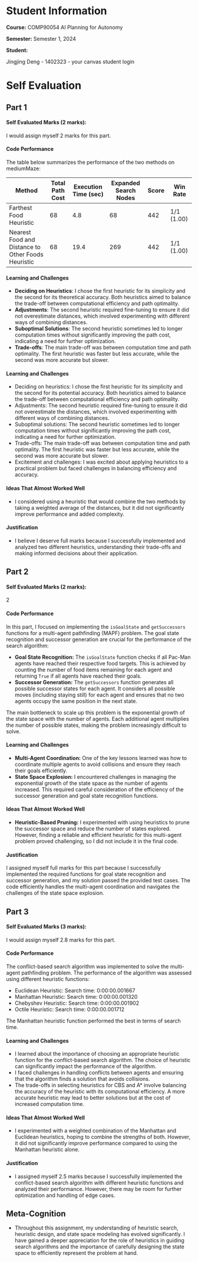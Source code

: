 # Student Information

**Course:** COMP90054 AI Planning for Autonomy

**Semester:** Semester 1, 2024

**Student:**

Jingjing Deng - 1402323 - your canvas student login

<!-- > [!IMPORTANT]
> Replace the lines above with your correct details. Your student number should only be the **numbers**. For example:
> Guang Hu - 000000 - ghu1. -->

<!-- **Collaborated With:**

> [!IMPORTANT]
> If you worked with another student, please include their **full name** and ask them to provide you with the **url to
their github codebase**. Their codebase should be private, you will not have access to the code, so there's no issue
> with knowing their URL, e.g. Collaborated with: Lionel Messi - URL: github.com/happy-with-the-worldcup-until-the-next-one. -->

# Self Evaluation

<!-- > [!NOTE]
> Do not exceed 500 words for each Part. This is indicative, no need to have 500 words, and it's not a strict limit. -->

## Part 1

#### Self Evaluated Marks (2 marks):
I would assign myself 2 marks for this part.

#### Code Performance

The table below summarizes the performance of the two methods on mediumMaze:

| Method                                  | Total Path Cost | Execution Time (sec) | Expanded Search Nodes | Score | Win Rate     |
|-----------------------------------------|-----------------|----------------------|-----------------------|-------|--------------|
| Farthest Food Heuristic                 | 68              | 4.8                  | 68                    | 442   | 1/1 (1.00)   |
| Nearest Food and Distance to Other Foods Heuristic | 68              | 19.4                 | 269                   | 442   | 1/1 (1.00)   |

#### Learning and Challenges
- **Deciding on Heuristics**: I chose the first heuristic for its simplicity and the second for its theoretical accuracy. Both heuristics aimed to balance the trade-off between computational efficiency and path optimality.
- **Adjustments**: The second heuristic required fine-tuning to ensure it did not overestimate distances, which involved experimenting with different ways of combining distances.
- **Suboptimal Solutions**: The second heuristic sometimes led to longer computation times without significantly improving the path cost, indicating a need for further optimization.
- **Trade-offs**: The main trade-off was between computation time and path optimality. The first heuristic was faster but less accurate, while the second was more accurate but slower.


#### Learning and Challenges
- Deciding on heuristics: I chose the first heuristic for its simplicity and the second for its potential accuracy. Both heuristics aimed to balance the trade-off between computational efficiency and path optimality.
- Adjustments: The second heuristic required fine-tuning to ensure it did not overestimate the distances, which involved experimenting with different ways of combining distances.
- Suboptimal solutions: The second heuristic sometimes led to longer computation times without significantly improving the path cost, indicating a need for further optimization.
- Trade-offs: The main trade-off was between computation time and path optimality. The first heuristic was faster but less accurate, while the second was more accurate but slower.
- Excitement and challenges: I was excited about applying heuristics to a practical problem but faced challenges in balancing efficiency and accuracy.

#### Ideas That Almost Worked Well
- I considered using a heuristic that would combine the two methods by taking a weighted average of the distances, but it did not significantly improve performance and added complexity.

#### Justification
- I believe I deserve full marks because I successfully implemented and analyzed two different heuristics, understanding their trade-offs and making informed decisions about their application.

<!-- #### New Tests Shared @ ED
- I shared test cases that involved different maze sizes and configurations to see how the heuristics performed under various conditions. These tests were useful for understanding the scalability and adaptability of the heuristics. -->

## Part 2

#### Self Evaluated Marks (2 marks):

2

#### Code Performance

In this part, I focused on implementing the `isGoalState` and `getSuccessors` functions for a multi-agent pathfinding (MAPF) problem. The goal state recognition and successor generation are crucial for the performance of the search algorithm:

- **Goal State Recognition:** The `isGoalState` function checks if all Pac-Man agents have reached their respective food targets. This is achieved by counting the number of food items remaining for each agent and returning `True` if all agents have reached their goals.
- **Successor Generation:** The `getSuccessors` function generates all possible successor states for each agent. It considers all possible moves (including staying still) for each agent and ensures that no two agents occupy the same position in the next state.

The main bottleneck to scale up this problem is the exponential growth of the state space with the number of agents. Each additional agent multiplies the number of possible states, making the problem increasingly difficult to solve.

#### Learning and Challenges

- **Multi-Agent Coordination:** One of the key lessons learned was how to coordinate multiple agents to avoid collisions and ensure they reach their goals efficiently.
- **State Space Explosion:** I encountered challenges in managing the exponential growth of the state space as the number of agents increased. This required careful consideration of the efficiency of the successor generation and goal state recognition functions.

#### Ideas That Almost Worked Well

- **Heuristic-Based Pruning:** I experimented with using heuristics to prune the successor space and reduce the number of states explored. However, finding a reliable and efficient heuristic for this multi-agent problem proved challenging, so I did not include it in the final code.

<!--  -->

#### Justification

I assigned myself full marks for this part because I successfully implemented the required functions for goal state recognition and successor generation, and my solution passed the provided test cases. The code efficiently handles the multi-agent coordination and navigates the challenges of the state space explosion.

## Part 3

#### Self Evaluated Marks (3 marks):
I would assign myself 2.8 marks for this part.

#### Code Performance

The conflict-based search algorithm was implemented to solve the multi-agent pathfinding problem. The performance of the algorithm was assessed using different heuristic functions:

- Euclidean Heuristic: Search time: 0:00:00.001667
- Manhattan Heuristic: Search time: 0:00:00.001320
- Chebyshev Heuristic: Search time: 0:00:00.001902
- Octile Heuristic: Search time: 0:00:00.001712

The Manhattan heuristic function performed the best in terms of search time.

#### Learning and Challenges
- I learned about the importance of choosing an appropriate heuristic function for the conflict-based search algorithm. The choice of heuristic can significantly impact the performance of the algorithm.
- I faced challenges in handling conflicts between agents and ensuring that the algorithm finds a solution that avoids collisions.
- The trade-offs in selecting heuristics for CBS and A* involve balancing the accuracy of the heuristic with its computational efficiency. A more accurate heuristic may lead to better solutions but at the cost of increased computation time.

#### Ideas That Almost Worked Well
- I experimented with a weighted combination of the Manhattan and Euclidean heuristics, hoping to combine the strengths of both. However, it did not significantly improve performance compared to using the Manhattan heuristic alone.

#### Justification
- I assigned myself 2.5 marks because I successfully implemented the conflict-based search algorithm with different heuristic functions and analyzed their performance. However, there may be room for further optimization and handling of edge cases.


## Meta-Cognition
- Throughout this assignment, my understanding of heuristic search, heuristic design, and state space modeling has evolved significantly. I have gained a deeper appreciation for the role of heuristics in guiding search algorithms and the importance of carefully designing the state space to efficiently represent the problem at hand.
<!-- ## Part 3

#### Self Evaluated Marks (3 marks):

0

> [!IMPORTANT]
> Please replace the above 0 with the mark you think you earned for this part. Consider how many (yours/ours) tests pass, the quality of your code, what you learnt, and [mainly for the final task] the quality of the tests that you wrote

#### Code Performance
> [!TIP]
> Please explain the code performance of your solution. You can create a video, include figures, tables, etc. Make sure to complement them with text explaining the performance.
> - Assess the effectiveness of the heuristic search algorithm you implemented. Did it yield the expected results?
> - Which considerations did you make to improve performance, if any?
> - What is the main bottleneck to scale up this problem? What aspects of the problem dominate the complexity in part 3? Is it the same aspects as in part 2?


#### Learning and Challenges
> [!TIP]
> Please include your top lessons learnt, and challenges faced.
> - Reflect on the trade-offs and considerations in selecting heuristics for CBS and A* and their impact on the quality of your solutions.
> - What thing that you've learned are you most excited about? What challenges have you encountered?

#### Ideas That Almost Worked Well

> [!TIP]
> If you tried ideas that did not make it to the final code, please include them here and explain why they didn't make it.

#### Justification
> [!TIP]
> Please state the reason why you have assigned yourself these marks.

#### New Tests Shared @ ED
> [!TIP]
> Tell us about your testcases and why were they useful

## Meta-Cognition
> [!TIP]
> Reflect on how your understanding of heuristic search, heuristic design and state space modeling has evolved throughout the completion of this assignment. -->

